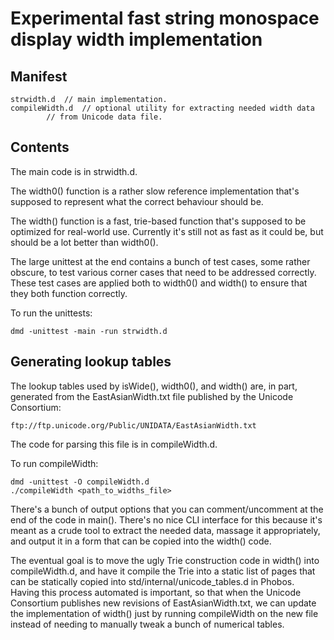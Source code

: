 Experimental fast string monospace display width implementation
===============================================================

Manifest
--------

	strwidth.d	// main implementation.
	compileWidth.d	// optional utility for extracting needed width data
			// from Unicode data file.

Contents
--------

The main code is in strwidth.d.

The width0() function is a rather slow reference implementation that's supposed
to represent what the correct behaviour should be.

The width() function is a fast, trie-based function that's supposed to be
optimized for real-world use.  Currently it's still not as fast as it could be,
but should be a lot better than width0().

The large unittest at the end contains a bunch of test cases, some rather
obscure, to test various corner cases that need to be addressed correctly.
These test cases are applied both to width0() and width() to ensure that they
both function correctly.

To run the unittests:

	dmd -unittest -main -run strwidth.d


Generating lookup tables
------------------------

The lookup tables used by isWide(), width0(), and width() are, in part,
generated from the EastAsianWidth.txt file published by the Unicode Consortium:

	ftp://ftp.unicode.org/Public/UNIDATA/EastAsianWidth.txt

The code for parsing this file is in compileWidth.d.

To run compileWidth:

	dmd -unittest -O compileWidth.d
	./compileWidth <path_to_widths_file>

There's a bunch of output options that you can comment/uncomment at the end of
the code in main().  There's no nice CLI interface for this because it's meant
as a crude tool to extract the needed data, massage it appropriately, and
output it in a form that can be copied into the width() code.

The eventual goal is to move the ugly Trie construction code in width() into
compileWidth.d, and have it compile the Trie into a static list of pages that
can be statically copied into std/internal/unicode_tables.d in Phobos.  Having
this process automated is important, so that when the Unicode Consortium
publishes new revisions of EastAsianWidth.txt, we can update the implementation
of width() just by running compileWidth on the new file instead of needing to
manually tweak a bunch of numerical tables.

